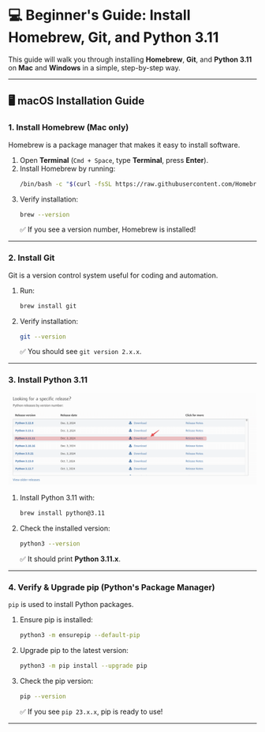# 💻 Beginner's Guide: Install Homebrew, Git, and Python 3.11

This guide will walk you through installing **Homebrew**, **Git**, and **Python 3.11** on **Mac** and **Windows** in a simple, step-by-step way.

---

## 🖥️ macOS Installation Guide

### **1. Install Homebrew** (Mac only)
Homebrew is a package manager that makes it easy to install software.

1. Open **Terminal** (`Cmd + Space`, type **Terminal**, press **Enter**).
2. Install Homebrew by running:
   ```bash
   /bin/bash -c "$(curl -fsSL https://raw.githubusercontent.com/Homebrew/install/HEAD/install.sh)"
   ```
3. Verify installation:
   ```bash
   brew --version
   ```
   ✅ If you see a version number, Homebrew is installed!

---

### **2. Install Git**
Git is a version control system useful for coding and automation.

1. Run:
   ```bash
   brew install git
   ```
2. Verify installation:
   ```bash
   git --version
   ```
   ✅ You should see `git version 2.x.x`.

---

### **3. Install Python 3.11**

![](./notebooks/assets-resources/python-download.png)

1. Install Python 3.11 with:
   ```bash
   brew install python@3.11
   ```
2. Check the installed version:
   ```bash
   python3 --version
   ```
   ✅ It should print **Python 3.11.x**.

---

### **4. Verify & Upgrade pip (Python's Package Manager)**
`pip` is used to install Python packages.

1. Ensure pip is installed:
   ```bash
   python3 -m ensurepip --default-pip
   ```
2. Upgrade pip to the latest version:
   ```bash
   python3 -m pip install --upgrade pip
   ```
3. Check the pip version:
   ```bash
   pip --version
   ```
   ✅ If you see `pip 23.x.x`, pip is ready to use!

---